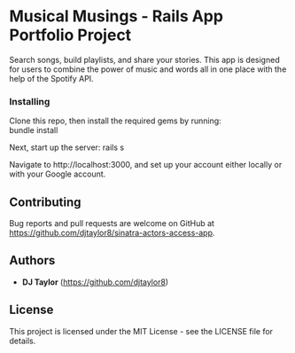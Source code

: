  # Musical Musings - Rails App Portfolio Project

Search songs, build playlists, and share your stories. This app is designed for users to combine the power of music and words all in one place with the help of the Spotify API.

### Installing

Clone this repo, then install the required gems by running:   
    bundle install 

Next, start up the server:
    rails s  
    
Navigate to http://localhost:3000, and set up your account either locally or with your Google account.  

## Contributing

Bug reports and pull requests are welcome on GitHub at https://github.com/djtaylor8/sinatra-actors-access-app. 

## Authors

* **DJ Taylor** (https://github.com/djtaylor8)

## License

This project is licensed under the MIT License - see the LICENSE file for details.

